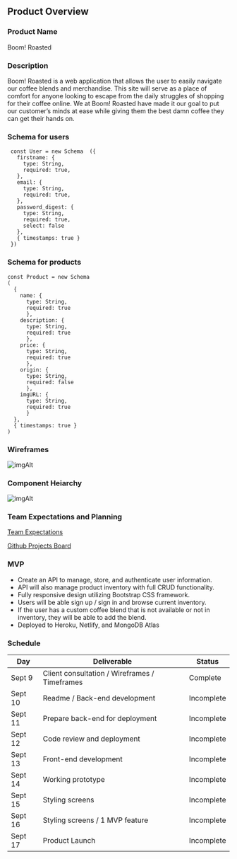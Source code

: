 
## Product Overview

### Product Name
Boom! Roasted


### Description

Boom! Roasted is a web application that allows the user to easily navigate our coffee blends and merchandise. This site will serve as a place of comfort for anyone looking to escape from the daily struggles of shopping for their coffee online. We at Boom! Roasted have made it our goal to put our customer’s minds at ease while giving them the best damn coffee they can get their hands on. 


### Schema for users 
```
 const User = new Schema  ({
   firstname: {
     type: String,
     required: true,
   },
   email: {
     type: String,
     required: true,
   },
   password_digest: {
     type: String,
     required: true,
     select: false
   },
   { timestamps: true }
 })
```
### Schema for products 
```
const Product = new Schema
(
  {
    name: { 
      type: String, 
      required: true 
      },
    description: { 
      type: String, 
      required: true 
      },
    price: { 
      type: String, 
      required: true 
      },
    origin: { 
      type: String, 
      required: false  
      },
    imgURL: { 
      type: String, 
      required: true 
      }
  },
  { timestamps: true }
)
```

### Wireframes
![imgAlt](https://imgur.com/bbulEVm.jpg)

### Component Heiarchy 
![imgAlt](https://imgur.com/jRAeXdG.jpg)

### Team Expectations and Planning
[Team Expectations](https://docs.google.com/document/d/1TuvOuy0UQ42KGOza9IAGs8pkPfmoIlVP4Vj6OnJNGG4/edit)

[Github Projects Board](https://github.com/myfriendpaul/boom-roasted/projects/3?add_cards_query=is%3Aopen)
### MVP

- Create an API to manage, store, and authenticate user information.  
- API will also manage product inventory with full CRUD functionality.
- Fully responsive design utilizing Bootstrap CSS framework.
- Users will be able sign up / sign in and browse current inventory.
- If the user has a custom coffee blend that is not available or not in inventory, they will be able to add the blend.
- Deployed to Heroku, Netlify, and MongoDB Atlas

### Schedule

| Day      | Deliverable                                                 | Status     |
| -------- | ----------------------------------------------------------- | ---------- |
| Sept 9  | Client consultation / Wireframes / Timeframes                | Complete   |
| Sept 10 | Readme / Back-end development                                | Incomplete |
| Sept 11 | Prepare back-end for deployment                              | Incomplete |
| Sept 12 | Code review and deployment                                   | Incomplete |
| Sept 13 | Front-end development                                        | Incomplete |
| Sept 14 | Working prototype                                            | Incomplete |
| Sept 15 | Styling screens                                              | Incomplete |
| Sept 16 | Styling screens / 1 MVP feature                              | Incomplete |
| Sept 17 | Product Launch                                              | Incomplete |


